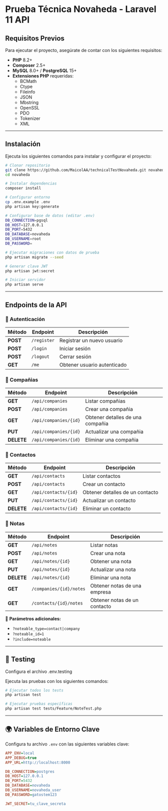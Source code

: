 # Prueba Técnica Novaheda - Laravel 11 API

## Requisitos Previos

Para ejecutar el proyecto, asegúrate de contar con los siguientes requisitos:

- **PHP** 8.2+
- **Composer** 2.5+
- **MySQL** 8.0+ / **PostgreSQL** 15+
- **Extensiones PHP** requeridas:
  - BCMath
  - Ctype
  - Fileinfo
  - JSON
  - Mbstring
  - OpenSSL
  - PDO
  - Tokenizer
  - XML

---

## Instalación

Ejecuta los siguientes comandos para instalar y configurar el proyecto:

```bash
# Clonar repositorio
git clone https://github.com/MaicolAA/technicalTestNovaheda.git novaheda
cd novaheda

# Instalar dependencias
composer install

# Configurar entorno
cp .env.example .env
php artisan key:generate

# Configurar base de datos (editar .env)
DB_CONNECTION=pgsql
DB_HOST=127.0.0.1
DB_PORT=5432
DB_DATABASE=novaheda
DB_USERNAME=root
DB_PASSWORD=

# Ejecutar migraciones con datos de prueba
php artisan migrate --seed

# Generar clave JWT
php artisan jwt:secret

# Iniciar servidor
php artisan serve
```

---

## Endpoints de la API

### 🔑 Autenticación

| Método | Endpoint  | Descripción |
|--------|----------|-------------|
| **POST** | `/register` | Registrar un nuevo usuario |
| **POST** | `/login` | Iniciar sesión |
| **POST** | `/logout` | Cerrar sesión |
| **GET**  | `/me` | Obtener usuario autenticado |


### 🏢 Compañias

| Método | Endpoint  | Descripción |
|--------|----------|-------------|
| **GET**  | `/api/companies` | Listar compañias |
| **POST** | `/api/companies` | Crear una compañia |
| **GET**  | `/api/companies/{id}` | Obtener detalles de una compañia |
| **PUT**  | `/api/companies/{id}` | Actualizar una compañia |
| **DELETE** | `/api/companies/{id}` | Eliminar una compañia |

### 📇 Contactos

| Método | Endpoint  | Descripción |
|--------|----------|-------------|
| **GET**  | `/api/contacts` | Listar contactos |
| **POST** | `/api/contacts` | Crear un contacto |
| **GET**  | `/api/contacts/{id}` | Obtener detalles de un contacto |
| **PUT**  | `/api/contacts/{id}` | Actualizar un contacto |
| **DELETE** | `/api/contacts/{id}` | Eliminar un contacto |

### 📝 Notas

| Método | Endpoint  | Descripción |
|--------|----------|-------------|
| **GET**  | `/api/notes` | Listar notas |
| **POST** | `/api/notes` | Crear una nota |
| **GET**  | `/api/notes/{id}` | Obtener una nota |
| **PUT**  | `/api/notes/{id}` | Actualizar una nota |
| **DELETE** | `/api/notes/{id}` | Eliminar una nota |
| **GET**  | `/companies/{id}/notes` | Obtener notas de una empresa |
| **GET**  | `/contacts/{id}/notes` | Obtener notas de un contacto |

📌 **Parámetros adicionales:**

- `?noteable_type=contact|company`
- `?noteable_id=1`
- `?include=noteable`

---

## 🧪 Testing

Configura el archivo .env.testing

Ejecuta las pruebas con los siguientes comandos:

```bash
# Ejecutar todos los tests
php artisan test

# Ejecutar pruebas específicas
php artisan test tests/Feature/NoteTest.php
```

---

## 🌍 Variables de Entorno Clave

Configura tu archivo `.env` con las siguientes variables clave:

```ini
APP_ENV=local
APP_DEBUG=true
APP_URL=http://localhost:8000

DB_CONNECTION=postgres
DB_HOST=127.0.0.1
DB_PORT=5432
DB_DATABASE=novaheda
DB_USERNAME=novaheda_user
DB_PASSWORD=gatostem123

JWT_SECRET=tu_clave_secreta